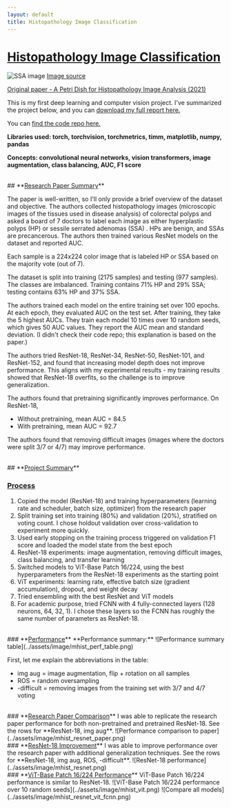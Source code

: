 ```yaml
---
layout: default
title: Histopathology Image Classification
---
```


# **<u>Histopathology Image Classification</u>**

![SSA image](../assets/image/mhist_ssa_img.jpg)
[Image source](https://commons.wikimedia.org/wiki/File:Sessile_serrated_adenoma_3_intermed_mag.jpg)

[Original paper - A Petri Dish for Histopathology Image Analysis (2021)](https://arxiv.org/abs/2101.12355)

This is my first deep learning and computer vision project. I've summarized the project below, and you can [download my full report here.](../assets/pdf/MHIST%20Project%20Report.pdf)

You can [find the code repo here.](https://github.com/rfdspeng/ml_ai_portfolio/tree/main/mhist)

**Libraries used: torch, torchvision, torchmetrics, timm, matplotlib, numpy, pandas**

**Concepts: convolutional neural networks, vision transformers, image augmentation, class balancing, AUC, F1 score**

<br>
## **<u>Research Paper Summary</u>**

The paper is well-written, so I'll only provide a brief overview of the dataset and objective. The authors collected histopathology images (microscopic images of the tissues used in disease analysis) of colorectal polyps and asked a board of 7 doctors to label each image as either hyperplastic polyps (HP) or sessile serrated adenomas (SSA) . HPs are benign, and SSAs are precancerous. The authors then trained various ResNet models on the dataset and reported AUC.

Each sample is a 224x224 color image that is labeled HP or SSA based on the majority vote (out of 7).

The dataset is split into training (2175 samples) and testing (977 samples). The classes are imbalanced. Training contains 71% HP and 29% SSA; testing contains 63% HP and 37% SSA.

The authors trained each model on the entire training set over 100 epochs. At each epoch, they evaluated AUC on the test set. After training, they take the 5 highest AUCs. They train each model 10 times over 10 random seeds, which gives 50 AUC values. They report the AUC mean and standard deviation. (I didn't check their code repo; this explanation is based on the paper.)

The authors tried ResNet-18, ResNet-34, ResNet-50, ResNet-101, and ResNet-152, and found that increasing model depth does not improve performance. This aligns with my experimental results - my training results showed that ResNet-18 overfits, so the challenge is to improve generalization.

The authors found that pretraining significantly improves performance. On ResNet-18,
* Without pretraining, mean AUC = 84.5
* With pretraining, mean AUC = 92.7

The authors found that removing difficult images (images where the doctors were split 3/7 or 4/7) may improve performance.

<br>
## **<u>Project Summary</u>**

### **<u>Process</u>**
1.	Copied the model (ResNet-18) and training hyperparameters (learning rate and scheduler, batch size, optimizer) from the research paper
2.	Split training set into training (80%) and validation (20%), stratified on voting count. I chose holdout validation over cross-validation to experiment more quickly.
3.	Used early stopping on the training process triggered on validation F1 score and loaded the model state from the best epoch
4.	ResNet-18 experiments: image augmentation, removing difficult images, class balancing, and transfer learning
5.	Switched models to ViT-Base Patch 16/224, using the best hyperparameters from the ResNet-18 experiments as the starting point
6.	ViT experiments: learning rate, effective batch size (gradient accumulation), dropout, and weight decay
7.	Tried ensembling with the best ResNet and ViT models
8.	For academic purpose, tried FCNN with 4 fully-connected layers (128 neurons, 64, 32, 1). I chose these layers so the FCNN has roughly the same number of parameters as ResNet-18.

<br>
### **<u>Performance</u>**
**Performance summary:**
![Performance summary table](../assets/image/mhist_perf_table.png)

First, let me explain the abbreviations in the table:
* img aug = image augmentation, flip + rotation on all samples
* ROS = random oversampling
* -difficult = removing images from the training set with 3/7 and 4/7 voting

<br>
### **<u>Research Paper Comparison</u>**
I was able to replicate the research paper performance for both non-pretrained and pretrained ResNet-18. See the rows for **ResNet-18, img aug**.
![Performance comparison to paper](../assets/image/mhist_resnet_paper.png)

<br>
### **<u>ResNet-18 Improvement</u>**
I was able to improve performance over the research paper with additional generalization techniques. See the rows for **ResNet-18, img aug, ROS, -difficult**.
![ResNet-18 performance](../assets/image/mhist_resnet.png)

<br>
### **<u>ViT-Base Patch 16/224 Performance</u>**
ViT-Base Patch 16/224 performance is similar to ResNet-18.
![ViT-Base Patch 16/224 performance over 10 random seeds](../assets/image/mhist_vit.png)
![Compare all models](../assets/image/mhist_resnet_vit_fcnn.png)